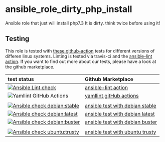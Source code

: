 # ansible_role_dirty_php_install

Ansible role that just will install php7.3
It is dirty. think twice before using it!

 Testing
----------
This role is tested with [these github-action](https://github.com/search?q=topic%3Acheck-ansible+topic%3Agithub-actions+org%3Aroles-ansible&type=Repositories) tests for different versions of differen linux systems. Linting is tested via travis-ci and the  [ansible-lint action](https://github.com/marketplace/actions/ansible-lint).
If you want to find out more about our tests, please have a look at the github marketplace.

| test status | Github Marketplace |
| :---------  | :----------------  |
| [![Ansible Lint check](https://github.com/roles-ansible/ansible_role_dirty_php_install_for_apache/workflows/Ansible%20Lint%20check/badge.svg)](https://github.com/roles-ansible/ansible_role_dirty_php_install_for_apache/actions?query=workflow%3A%22Ansible+Lint+check%22) | [ansible-lint action](https://github.com/marketplace/actions/ansible-lint) |
| ![Yamllint GitHub Actions](https://github.com/roles-ansible/ansible_role_dirty_php_install_for_apache/workflows/Yamllint%20GitHub%20Actions/badge.svg) |  [yamllint gitHub actions](https://github.com/marketplace/actions/yamllint-github-action) |
| | |
| [![Ansible check debian:stable](https://github.com/roles-ansible/ansible_role_dirty_php_install_for_apache/workflows/Ansible%20check%20debian:stable/badge.svg)](https://github.com/roles-ansible/ansible_role_dirty_php_install_for_apache/actions?query=workflow%3A%22Ansible+check+debian%3Astable%22) | [ansible test with debian stable](https://github.com/marketplace/actions/check-ansible-debian-stable) |
| [![Ansible check debian:latest](https://github.com/roles-ansible/ansible_role_dirty_php_install_for_apache/workflows/Ansible%20check%20debian:latest/badge.svg)](https://github.com/roles-ansible/ansible_role_dirty_php_install_for_apache/actions?query=workflow%3A%22Ansible+check+debian%3Alatest%22) | [ansible test with debian latest](https://github.com/marketplace/actions/check-ansible-debian-latest) |
| [![Ansible check debian:buster](https://github.com/roles-ansible/ansible_role_dirty_php_install_for_apache/workflows/Ansible%20check%20debian:buster/badge.svg)](https://github.com/roles-ansible/ansible_role_dirty_php_install_for_apache/actions?query=workflow%3A%22Ansible+check+debian%3Abuster%22) | [ansible test with debian buster](https://github.com/marketplace/actions/check-ansible-debian-buster) |
| | |
| [![Ansible check ubuntu:trusty](https://github.com/roles-ansible/ansible_role_dirty_php_install_for_apache/workflows/Ansible%20check%20ubuntu:trusty/badge.svg)](https://github.com/roles-ansible/ansible_role_dirty_php_install_for_apache/actions?query=workflow%3A%22Ansible+check+ubuntu%3Atrusty%22) | [ansible test with ubuntu trusty](https://github.com/marketplace/actions/check-ansible-ubuntu-trusty) |
